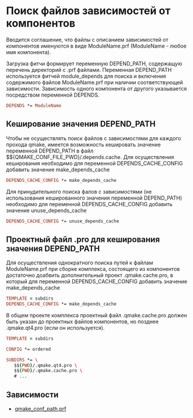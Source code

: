 # Поиск файлов зависимостей от компонентов

Вводится соглашение, что файлы с описанием зависимостей от компонентов именуются в виде ModuleName.prf (ModuleName - любое имя компонента).

Загрузка фитчи формирует переменную DEPEND_PATH, содержащую перечень директорий с .prf файлами. Переменная DEPEND_PATH используется фитчей module_depends для поиска и включения содержимого файлов ModuleName.prf при наличии соответствующей зависимости. Зависимость одного компонента от другого указывается посредством переменной DEPENDS.

```pro
DEPENDS *= ModuleName
```

## Кеширование значения DEPEND_PATH

Чтобы не осуществлять поиск файлов с зависимостями для каждого прохода qmake, имеется возможность кешировать значение переменной DEPEND_PATH в файл $${QMAKE_CONF_FILE_PWD}/.depends.cache. Для осуществления кеширования необходимо для переменной DEPENDS_CACHE_CONFIG добавить значение make_depends_cache

```pro
DEPENDS_CACHE_CONFIG *= make_depends_cache
```

Для принудительного поиска фалов с зависимостями (не использования кешированного значения переменной DEPEND_PATH) необходимо для переменной DEPENDS_CACHE_CONFIG добавить значение unuse_depends_cache

```pro
DEPENDS_CACHE_CONFIG *= unuse_depends_cache
```

## Проектный файл .pro для кеширования значения DEPEND_PATH

Для осуществления однократного поиска путей к файлам ModuleName.prf при сборке комплекса, состоящего из компонентов достаточно доабвить дополнительный проект .qmake.cache.pro, в который для переменной DEPENDS_CACHE_CONFIG добавить значение make_depends_cache

```pro
TEMPLATE = subdirs
DEPENDS_CACHE_CONFIG *= make_depends_cache
```

 В общем проекте комплекса проектный файл .qmake.cache.pro должен быть указан до проектных файлов компонентов, но позднее .qmake.qt4.pro (если он используется).
 
 ```pro
TEMPLATE = subdirs

CONFIG *= ordered

SUBDIRS *= \
    $${PWD}/.qmake.qt4.pro \
    $${PWD}/.qmake.cache.pro \
    # ...
```

## Зависимости

* [qmake_conf_path.prf](qmake_conf_path.md)